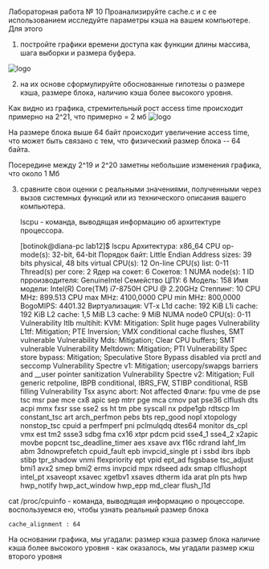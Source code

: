 Лабораторная работа № 10
Проанализируйте cache.c  и с ее использованием исследуйте параметры 
кэша на вашем компьютере. Для этого 
1. постройте графики времени доступа как функции длины массива, шага 
выборки и размера буфера. 

![logo](https://i.ibb.co/xsx1BmR/2020-06-18-21-11-50.png)

2. на их основе сформулируйте обоснованные гипотезы о  размере кэша, 
размере блока, наличию кэша более высокого уровня.

Как видно из графика, стремительный рост access time происходит примерно на 2^21,
что примерно = 2 мб 
![logo](https://i.ibb.co/gDVLY1R/2020-06-18-21-43-53.png)
 
 
На размере блока выше 64 байт происходит увеличение access time, что может 
быть связано с тем, что физический размер блока -- 64 байта. 
 
Посередине между 2^19 и 2^20 заметны небольшие изменения графика, что около 1 Мб
 
3. сравните свои оценки с реальными значениями, полученными через 
вызов системных функций или из технического описания вашего компьютера.

   
    lscpu - команда, выводящая информацию об архитектуре процессора.
    
    [botinok@diana-pc lab12]$ lscpu
    Архитектура:                     x86_64
    CPU op-mode(s):                  32-bit, 64-bit
    Порядок байт:                    Little Endian
    Address sizes:                   39 bits physical, 48 bits virtual
    CPU(s):                          12
    On-line CPU(s) list:             0-11
    Thread(s) per core:              2
    Ядер на сокет:                   6
    Сокетов:                         1
    NUMA node(s):                    1
    ID прроизводителя:               GenuineIntel
    Семейство ЦПУ:                   6
    Модель:                          158
    Имя модели:                      Intel(R) Core(TM) i7-8750H CPU @ 2.20GHz
    Степпинг:                        10
    CPU MHz:                         899.513
    CPU max MHz:                     4100,0000
    CPU min MHz:                     800,0000
    BogoMIPS:                        4401.32
    Виртуализация:                   VT-x
    L1d cache:                       192 KiB
    L1i cache:                       192 KiB
    L2 cache:                        1,5 MiB
    L3 cache:                        9 MiB
    NUMA node0 CPU(s):               0-11
    Vulnerability Itlb multihit:     KVM: Mitigation: Split huge pages
    Vulnerability L1tf:              Mitigation; PTE Inversion; VMX conditional cache flushes, SMT vulnerable
    Vulnerability Mds:               Mitigation; Clear CPU buffers; SMT vulnerable
    Vulnerability Meltdown:          Mitigation; PTI
    Vulnerability Spec store bypass: Mitigation; Speculative Store Bypass disabled via prctl and seccomp
    Vulnerability Spectre v1:        Mitigation; usercopy/swapgs barriers and __user pointer sanitization
    Vulnerability Spectre v2:        Mitigation; Full generic retpoline, IBPB conditional, IBRS_FW, STIBP conditional, RSB filling
    Vulnerability Tsx async abort:   Not affected
    Флаги:                           fpu vme de pse tsc msr pae mce cx8 apic sep mtrr pge mca cmov pat pse36 clflush dts acpi mmx fxsr sse sse2 ss ht tm pbe syscall nx pdpe1gb rdtscp lm constant_tsc art arch_perfmon pebs bts rep_good nopl xtopology nonstop_tsc cpuid a
                                     perfmperf pni pclmulqdq dtes64 monitor ds_cpl vmx est tm2 ssse3 sdbg fma cx16 xtpr pdcm pcid sse4_1 sse4_2 x2apic movbe popcnt tsc_deadline_timer aes xsave avx f16c rdrand lahf_lm abm 3dnowprefetch cpuid_fault epb invpcid_single pt
                                     i ssbd ibrs ibpb stibp tpr_shadow vnmi flexpriority ept vpid ept_ad fsgsbase tsc_adjust bmi1 avx2 smep bmi2 erms invpcid mpx rdseed adx smap clflushopt intel_pt xsaveopt xsavec xgetbv1 xsaves dtherm ida arat pln pts hwp hwp_notify 
                                     hwp_act_window hwp_epp md_clear flush_l1d

cat /proc/cpuinfo - команда, выводящая информацию о процессоре.
воспользуемся ею, чтобы узнать реальный размер блока

    cache_alignment : 64

На основании графика, мы угадали:
размер кэша
размер блока
наличие кэша более высокого уровня - как оказалось, мы угадали размер кжш второго уровня
